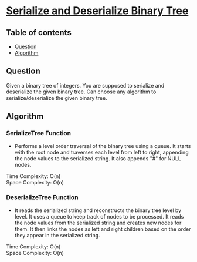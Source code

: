 # [Serialize and Deserialize Binary Tree](https://www.codingninjas.com/studio/problems/serialize-and-deserialize-binary-tree_8230748?challengeSlug=striver-sde-challenge&leftPanelTab=0)

## Table of contents

- [Question](#question)
- [Algorithm](#algorithm)

## Question
Given a binary tree of integers. You are supposed to serialize and deserialize the given binary tree. Can choose any algorithm to serialize/deserialize the given binary tree.

## Algorithm

### SerializeTree Function
- Performs a level order traversal of the binary tree using a queue. It starts with the root node and traverses each level from left to right, appending the node values to the serialized string. It also appends "#" for NULL nodes.

Time Complexity: O(n)</br>
Space Complexity: O(n) </br>

### DeserializeTree Function
- It reads the serialized string and reconstructs the binary tree level by level. It uses a queue to keep track of nodes to be processed. It reads the node values from the serialized string and creates new nodes for them. It then links the nodes as left and right children based on the order they appear in the serialized string.

Time Complexity: O(n)</br>
Space Complexity: O(n) </br>
